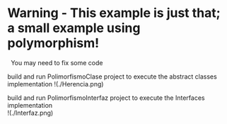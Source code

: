 # Warning - This example is just that; a small example using polymorphism! 
 
You may need to fix some code

build and run PolimorfismoClase project to execute the abstract classes implementation
!(./Herencia.png)


build and run PolimorfismoInterfaz project to execute the Interfaces implementation  
!(./Interfaz.png)
 

